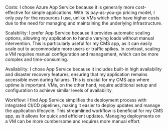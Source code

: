 Costs: I chose Azure App Service because it is generally more cost-effective for simple applications. With its pay-as-you-go pricing model, I only pay for the resources I use, unlike VMs which often have higher costs due to the need for managing and maintaining the underlying infrastructure.

Scalability: I prefer App Service because it provides automatic scaling options, allowing my application to handle varying loads without manual intervention. This is particularly useful for my CMS app, as it can easily scale out to accommodate more users or traffic spikes. In contrast, scaling a VM requires manual configuration and management, which can be more complex and time-consuming.

Availability: I chose App Service because it includes built-in high availability and disaster recovery features, ensuring that my application remains accessible even during failures. This is crucial for my CMS app where uptime is important. VMs, on the other hand, require additional setup and configuration to achieve similar levels of availability.

Workflow: I find App Service simplifies the deployment process with integrated CI/CD pipelines, making it easier to deploy updates and manage the application lifecycle. This streamlined workflow is beneficial for my CMS app, as it allows for quick and efficient updates. Managing deployments on a VM can be more cumbersome and requires more manual effort.